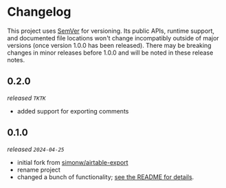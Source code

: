 # Changelog

This project uses [SemVer](https://semver.org/) for versioning. Its public APIs, runtime support, and documented file locations won't change incompatibly outside of major versions (once version 1.0.0 has been released). There may be breaking changes in minor releases before 1.0.0 and will be noted in these release notes.

## 0.2.0

_released `TKTK`_

- added support for exporting comments

## 0.1.0

_released `2024-04-25`_

- initial fork from [simonw/airtable-export](https://github.com/simonw/airtable-export)
- rename project
- changed a bunch of functionality; [see the README for details](https://github.com/xavdid/backup-airtable?tab=readme-ov-file#differences-from-upstream).
